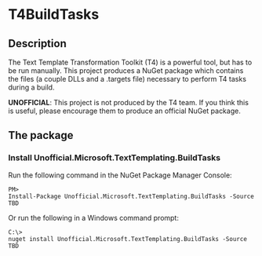 # T4BuildTasks #

## Description ##

The Text Template Transformation Toolkit (T4) is a powerful tool, but has to be run manually. This project produces a NuGet package which contains the files (a couple DLLs and a .targets file) necessary to perform T4 tasks during a build.

**UNOFFICIAL**: This project is not produced by the T4 team. If you think this is useful, please encourage them to produce an official NuGet package.

## The package ##


### Install Unofficial.Microsoft.TextTemplating.BuildTasks
Run the following command in the NuGet Package Manager Console:
```
PM> 
Install-Package Unofficial.Microsoft.TextTemplating.BuildTasks -Source TBD
```

Or run the following in a Windows command prompt:

```
C:\> 
nuget install Unofficial.Microsoft.TextTemplating.BuildTasks -Source TBD
```


